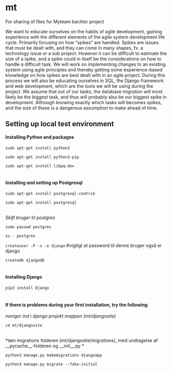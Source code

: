 # mt

For sharing of files for Myteam bachlor project

We want to educate ourselves on the habits of agile development, gaining experience with the different elements of the agile system development life cycle. Primarily focusing on how “spikes” are handled. Spikes are issues that must be dealt with, and they can come in many shapes, fx. a technology issue or a sub project. However it can be difficult to estimate the size of a spike, and a spike could in itself be the considerations on how to handle a difficult task.
We will work on implementing changes to an existing system using agile principles and thereby getting some experience-based knowledge on how spikes are best dealt with in an agile project. During this process we will also be educating ourselves in SQL, the Django framework and web development, which are the tools we will be using during the project. 
We assume that out of our tasks, the database migration will most likely be the biggest task, and thus will probably also be our biggest spike in development.
Although knowing exactly which tasks will becomes spikes, and the size of these is a dangerous assumption to make ahead of time.


## Setting up local test environment
#### Installing Python and packages
`sudo apt-get install python3`

`sudo apt-get install python3-pip`

`sudo apt-get install libpq-dev`<br><br>

#### Installing and setting up Postgresql
`sudo apt-get install postgresql-contrib`

`sudo apt-get install postgresql`<br><br>  



*Skift bruger til postgres*

`sudo passwd postgres`

`su - postgres`<br>

`createuser -P -s -e django` #vigtigt at password til denne bruger også er django

`createdb djangodb`<br><br>

#### Installing Django
`pip3 install Django` <br> <br>


#### If there is problems during your first installation, try the following
*naviger ind i django projekt mappen (mt/djangosite)*

`cd mt/djangosite`<br> <br>

*tøm migrations folderen (mt/djangosite/migrations), med undtagelse af \_\_pycache\_\_-folderen og \_\_init\_\_.py *

`python3 manage.py makemigrations djangoapp`

`python3 manage.py migrate --fake-initial`
